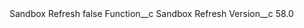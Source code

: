 <?xml version="1.0" encoding="UTF-8"?>
<CustomMetadata xmlns="http://soap.sforce.com/2006/04/metadata" xmlns:xsi="http://www.w3.org/2001/XMLSchema-instance" xmlns:xsd="http://www.w3.org/2001/XMLSchema">
    <label>Sandbox Refresh</label>
    <protected>false</protected>
    <values>
        <field>Function__c</field>
        <value xsi:type="xsd:string">Sandbox Refresh</value>
    </values>
    <values>
        <field>Version__c</field>
        <value xsi:type="xsd:string">58.0</value>
    </values>
</CustomMetadata>
